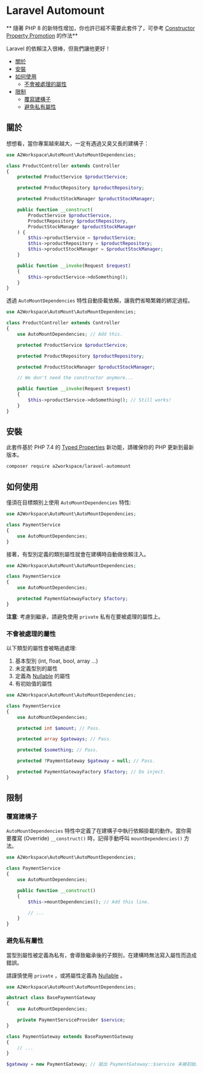 # Laravel Automount

** 隨著 PHP 8 的新特性增加，你也許已經不需要此套件了，可參考 [Constructor Property Promotion](https://www.php.net/releases/8.0/en.php#constructor-property-promotion) 的作法**

Laravel 的依賴注入很棒，但我們讓他更好！

- [關於](##關於)
- [安裝](##安裝)
- [如何使用](##如何使用)
  - [不會被處理的屬性](##不會被處理的屬性)
- [限制](##限制)
  - [覆寫建構子](##覆寫建構子)
  - [避免私有屬性](##避免私有屬性)


## 關於

想想看，當你專案越來越大，一定有遇過又臭又長的建構子：

```php
use A2Workspace\AutoMount\AutoMountDependencies;

class ProductController extends Controller
{
    protected ProductService $productService;

    protected ProductRepository $productRepository;

    protected ProductStockManager $productStockManager;

    public function __construct(
        ProductService $productService,
        ProductRepository $productRepository,
        ProductStockManager $productStockManager
    ) {
        $this->productService = $productService;
        $this->productRepository = $productRepository;
        $this->productStockManager = $productStockManager;
    }

    public function __invoke(Request $request)
    {
        $this->productService->doSomething();
    }
}
```

透過 `AutoMountDependencies` 特性自動掛載依賴，讓我們省略繁雜的綁定過程。

```php
use A2Workspace\AutoMount\AutoMountDependencies;

class ProductController extends Controller
{
    use AutoMountDependencies; // Add this.

    protected ProductService $productService;

    protected ProductRepository $productRepository;

    protected ProductStockManager $productStockManager;

    // We don't need the constructor anymore...

    public function __invoke(Request $request)
    {
        $this->productService->doSomething(); // Still works!
    }
}
```

## 安裝

此套件基於 PHP 7.4 的
[Typed Properties](https://www.php.net/manual/en/migration74.new-features.php#migration74.new-features.core.typed-properties)
新功能，請確保你的 PHP 更新到最新版本。

```bash
composer require a2workspace/laravel-automount
```

## 如何使用

僅須在目標類別上使用 `AutoMountDependencies` 特性:

```php
use A2Workspace\AutoMount\AutoMountDependencies;

class PaymentService
{
    use AutoMountDependencies;
}
```

接著，有型別定義的類別屬性就會在建構時自動做依賴注入。

```php
use A2Workspace\AutoMount\AutoMountDependencies;

class PaymentService
{
    use AutoMountDependencies;

    protected PaymentGatewayFactory $factory;
}
```

**注意**: 考慮到繼承，請避免使用 `private` 私有在要被處理的屬性上。

### 不會被處理的屬性

以下類型的屬性會被略過處理:
1. 基本型別 (int, float, bool, array ...)
1. 未定義型別的屬性
1. 定義為 [Nullable](https://www.php.net/manual/en/language.types.declarations.php#language.types.declarations.nullable) 的屬性
1. 有初始值的屬性

```php
use A2Workspace\AutoMount\AutoMountDependencies;

class PaymentService
{
    use AutoMountDependencies;

    protected int $amount; // Pass.

    protected array $gateways; // Pass.

    protected $something; // Pass.

    protected ?PaymentGateway $gateway = null; // Pass.

    protected PaymentGatewayFactory $factory; // Do inject.
}
```

## 限制

### 覆寫建構子

`AutoMountDependencies` 特性中定義了在建構子中執行依賴掛載的動作。當你需要覆寫 (Override) `__construct()` 時，記得手動呼叫 `mountDependencies()` 方法。

```php
use A2Workspace\AutoMount\AutoMountDependencies;

class PaymentService
{
    use AutoMountDependencies;

    public function __construct()
    {
        $this->mountDependencies(); // Add this line.

        // ...
    }
}
```

### 避免私有屬性

當型別屬性被定義為私有，會導致繼承後的子類別，在建構時無法寫入屬性而造成錯誤。

請謹慎使用 `private` ，或將屬性定義為 [Nullable](https://www.php.net/manual/en/language.types.declarations.php#language.types.declarations.nullable) 。

```php
use A2Workspace\AutoMount\AutoMountDependencies;

abstract class BasePaymentGateway
{
    use AutoMountDependencies;

    private PaymentServiceProvider $service;
}

class PaymentGateway extends BasePaymentGateway
{
    // ...
}

$gateway = new PaymentGateway; // 拋出 PaymentGateway::$service 未被初始之錯誤
```
